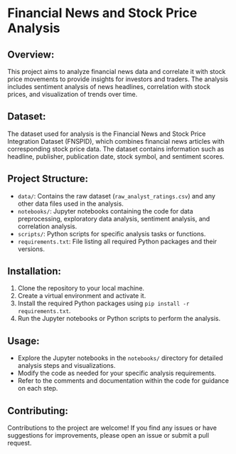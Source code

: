 # Financial News and Stock Price Analysis

## Overview:

This project aims to analyze financial news data and correlate it with stock price movements to provide insights for investors and traders. The analysis includes sentiment analysis of news headlines, correlation with stock prices, and visualization of trends over time.

## Dataset:

The dataset used for analysis is the Financial News and Stock Price Integration Dataset (FNSPID), which combines financial news articles with corresponding stock price data. The dataset contains information such as headline, publisher, publication date, stock symbol, and sentiment scores.

## Project Structure:

- `data/`: Contains the raw dataset (`raw_analyst_ratings.csv`) and any other data files used in the analysis.
- `notebooks/`: Jupyter notebooks containing the code for data preprocessing, exploratory data analysis, sentiment analysis, and correlation analysis.
- `scripts/`: Python scripts for specific analysis tasks or functions.
- `requirements.txt`: File listing all required Python packages and their versions.

## Installation:

1. Clone the repository to your local machine.
2. Create a virtual environment and activate it.
3. Install the required Python packages using `pip install -r requirements.txt`.
4. Run the Jupyter notebooks or Python scripts to perform the analysis.

## Usage:

- Explore the Jupyter notebooks in the `notebooks/` directory for detailed analysis steps and visualizations.
- Modify the code as needed for your specific analysis requirements.
- Refer to the comments and documentation within the code for guidance on each step.

## Contributing:

Contributions to the project are welcome! If you find any issues or have suggestions for improvements, please open an issue or submit a pull request.

